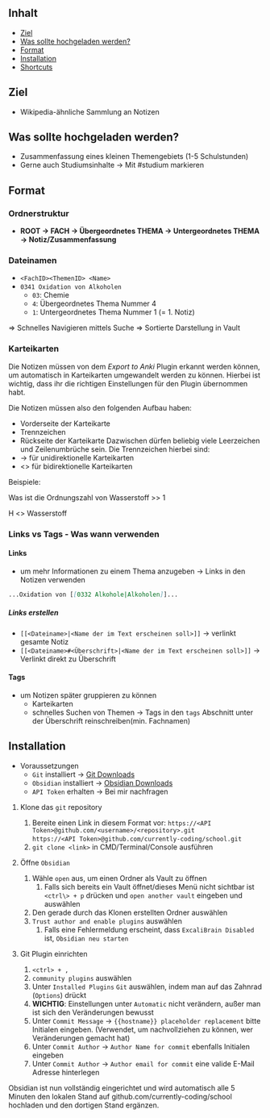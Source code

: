 ## Inhalt
- [Ziel](#ziel)
- [Was sollte hochgeladen werden?](#was-sollte-hochgeladen-werden)
- [Format](#format)
- [Installation](#installation)
- [Shortcuts](#Hotkeys)

## Ziel
- Wikipedia-ähnliche Sammlung an Notizen


## Was sollte hochgeladen werden?
- Zusammenfassung eines kleinen Themengebiets (1-5 Schulstunden)
- Gerne auch Studiumsinhalte -> Mit #studium markieren

## Format
### Ordnerstruktur
- **ROOT -> FACH -> Übergeordnetes THEMA -> Untergeordnetes THEMA -> Notiz/Zusammenfassung**

### Dateinamen
- `<FachID><ThemenID> <Name>`
- `0341 Oxidation von Alkoholen`
  - `03`: Chemie
  - `4`: Übergeordnetes Thema Nummer 4
  - `1`: Untergeordnetes Thema Nummer 1 (= 1. Notiz)

=> Schnelles Navigieren mittels Suche
=> Sortierte Darstellung in Vault

### Karteikarten
Die Notizen müssen von dem *Export to Anki* Plugin erkannt werden können, um automatisch in Karteikarten umgewandelt werden zu können. Hierbei ist wichtig, dass ihr die richtigen Einstellungen für den Plugin übernommen habt.

Die Notizen müssen also den folgenden Aufbau haben:
- Vorderseite der Karteikarte
- Trennzeichen
- Rückseite der Karteikarte
Dazwischen dürfen beliebig viele Leerzeichen und Zeilenumbrüche sein.
Die Trennzeichen hierbei sind:
- -> für unidirektionelle Karteikarten
- <> für bidirektionelle Karteikarten

Beispiele:

Was ist die Ordnungszahl von Wasserstoff >> 1

H <> Wasserstoff


### Links vs Tags - Was wann verwenden
#### Links
- um mehr Informationen zu einem Thema anzugeben
-> Links in den Notizen verwenden
```markdown
...Oxidation von [[0332 Alkohole|Alkoholen]]...
```
##### Links erstellen
- `[[<Dateiname>|<Name der im Text erscheinen soll>]]` -> verlinkt gesamte Notiz
- `[[<Dateiname>#<Überschrift>|<Name der im Text erscheinen soll>]]` -> Verlinkt direkt zu Überschrift

#### Tags
- um Notizen später gruppieren zu können
	- Karteikarten
	- schnelles Suchen von Themen
-> Tags in den `tags` Abschnitt unter der Überschrift reinschreiben(min. Fachnamen)


## Installation
- Voraussetzungen
  - `Git` installiert -> [Git Downloads](https://git-scm.com/downloads)
  - `Obsidian` installiert -> [Obsidian Downloads](https://obsidian.md/download)
  - `API Token` erhalten -> Bei mir nachfragen

1. Klone das `git` repository
   1. Bereite einen Link in diesem Format vor:
      `https://<API Token>@github.com/<username>/<repository>.git`\
      `https://<API Token>@github.com/currently-coding/school.git`
   2. `git clone <link>` in CMD/Terminal/Console ausführen

2. Öffne `Obsidian`
   1. Wähle `open` aus, um einen Ordner als Vault zu öffnen
      1. Falls sich bereits ein Vault öffnet/dieses Menü nicht sichtbar ist `<ctrl\> + p` drücken und `open another vault` eingeben und auswählen
   2. Den gerade durch das Klonen erstellten Ordner auswählen
   3. `Trust author and enable plugins` auswählen
      1. Falls eine Fehlermeldung erscheint, dass `ExcaliBrain Disabled` ist, `Obsidian neu starten`

3. Git Plugin einrichten
   1. `<ctrl> + ,`
   2. `community plugins` auswählen
   3. Unter `Installed Plugins` `Git` auswählen, indem man auf das Zahnrad (`Options`) drückt
   4. **WICHTIG**: Einstellungen unter `Automatic` nicht verändern, außer man ist sich den Veränderungen bewusst
   5. Unter `Commit Message` -> `{{hostname}} placeholder replacement` bitte Initialen eingeben. (Verwendet, um nachvollziehen zu können, wer Veränderungen gemacht hat)
   6. Unter `Commit Author` -> `Author Name for commit` ebenfalls Initialen eingeben
   7. Unter `Commit Author` -> `Author email for commit` eine valide E-Mail Adresse hinterlegen

Obsidian ist nun vollständig eingerichtet und wird automatisch alle 5 Minuten den lokalen Stand auf github.com/currently-coding/school hochladen und den dortigen Stand ergänzen.